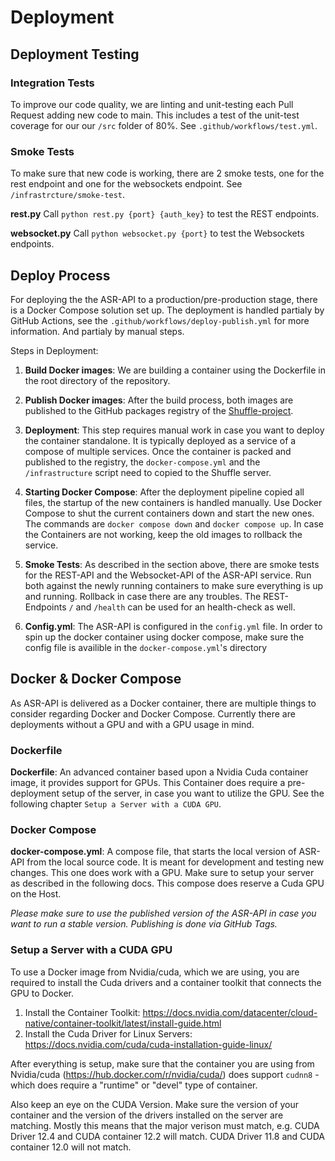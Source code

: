 
# Deployment
## Deployment Testing
### Integration Tests

To improve our code quality, we are linting and unit-testing each Pull Request adding new code to main.
This includes a test of the unit-test coverage for our our `/src` folder of 80%.
See `.github/workflows/test.yml`.

### Smoke Tests

To make sure that new code is working, there are 2 smoke tests, one for the rest endpoint and one for the websockets endpoint.
See `/infrastrcture/smoke-test`.

**rest.py**
Call `python rest.py {port} {auth_key}` to test the REST endpoints.

**websocket.py**
Call `python websocket.py {port}` to test the Websockets endpoints.

## Deploy Process

For deploying the the ASR-API to a production/pre-production stage, there is a Docker Compose solution set up. The deployment is handled partialy by GitHub Actions, see the `.github/workflows/deploy-publish.yml` for more information. And partialy by manual steps.

Steps in Deployment:
1. **Build Docker images**: We are building a container using the Dockerfile in the root directory of the repository.

2. **Publish Docker images**: After the build process, both images are published to the GitHub packages registry of the [Shuffle-project](https://github.com/orgs/shuffle-project/).

3. **Deployment**: This step requires manual work in case you want to deploy the container standalone. It is typically deployed as a service of a compose of multiple services. 
Once the container is packed and published to the registry, the `docker-compose.yml` and the `/infrastructure` script need to copied to the Shuffle server.

4. **Starting Docker Compose**: After the deployment pipeline copied all files, the startup of the new containers is handled manually. Use Docker Compose to shut the current containers down and start the new ones. The commands are `docker compose down` and `docker compose up`. In case the Containers are not working, keep the old images to rollback the service.

5. **Smoke Tests**: As described in the section above, there are smoke tests for the REST-API and the Websocket-API of the ASR-API service. Run both against the newly running containers to make sure everything is up and running. Rollback in case there are any troubles. The REST-Endpoints `/` and `/health` can be used for an health-check as well.

6. **Config.yml**: The ASR-API is configured in the `config.yml` file. In order to spin up the docker container using docker compose, make sure the config file is availible in the `docker-compose.yml`'s directory

## Docker & Docker Compose
As ASR-API is delivered as a Docker container, there are multiple things to consider regarding Docker and Docker Compose. Currently there are deployments without a GPU and with a GPU usage in mind.

### Dockerfile
**Dockerfile**: An advanced container based upon a Nvidia Cuda container image, it provides support for GPUs. This Container does require a pre-deployment setup of the server, in case you want to utilize the GPU. See the following chapter `Setup a Server with a CUDA GPU`.

### Docker Compose
**docker-compose.yml**:  A compose file, that starts the local version of ASR-API from the local source code. It is meant for development and testing new changes. This one does work with a GPU. Make sure to setup your server as described in the following docs. This compose does reserve a Cuda GPU on the Host.

*Please make sure to use the published version of the ASR-API in case you want to run a stable version. Publishing is done via GitHub Tags.*

### Setup a Server with a CUDA GPU
To use a Docker image from Nvidia/cuda, which we are using, you are required to install the Cuda drivers and a container toolkit that connects the GPU to Docker.

1. Install the Container Toolkit: https://docs.nvidia.com/datacenter/cloud-native/container-toolkit/latest/install-guide.html
2. Install the Cuda Driver for Linux Servers: https://docs.nvidia.com/cuda/cuda-installation-guide-linux/

After everything is setup, make sure that the container you are using from Nvidia/cuda (https://hub.docker.com/r/nvidia/cuda/) does support `cudnn8` - which does require a "runtime" or "devel" type of container.

Also keep an eye on the CUDA Version. Make sure the version of your container and the version of the drivers installed on the server are matching. Mostly this means that the major verison must match, e.g. CUDA Driver 12.4 and CUDA container 12.2 will match. CUDA Driver 11.8 and CUDA container 12.0 will not match. 

